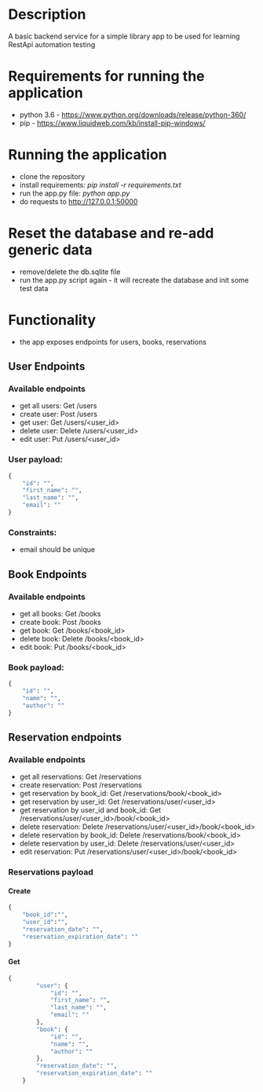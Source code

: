 # Description
A basic backend service for a simple library app to be used for learning RestApi automation testing

# Requirements for running the application
* python 3.6 - https://www.python.org/downloads/release/python-360/
* pip - https://www.liquidweb.com/kb/install-pip-windows/

# Running the application
* clone the repository
* install requirements: _pip install -r requirements.txt_
* run the app.py file: _python app.py_
* do requests to http://127.0.0.1:50000

# Reset the database and re-add generic data
* remove/delete the db.sqlite file
* run the app.py script again - it will recreate the database and init some test data

# Functionality
* the app exposes endpoints for users, books, reservations
## User Endpoints
### Available endpoints
* get all users: Get /users
* create user: Post /users
* get user: Get /users/<user_id>
* delete user: Delete /users/<user_id>
* edit user: Put /users/<user_id>
### User payload:
```python
{
    "id": "",
    "first_name": "",
    "last_name": "",
    "email": ""
}
```
### Constraints:
* email should be unique

## Book Endpoints
### Available endpoints
* get all books: Get /books
* create book: Post /books
* get book: Get /books/<book_id>
* delete book: Delete /books/<book_id>
* edit book: Put /books/<book_id>

### Book payload:
```python
{
    "id": "",
    "name": "",
    "author": ""
}
```

## Reservation endpoints
### Available endpoints
* get all reservations: Get /reservations
* create reservation: Post /reservations
* get reservation by book_id: Get /reservations/book/<book_id>
* get reservation by user_id: Get /reservations/user/<user_id>
* get reservation by user_id and book_id: Get /reservations/user/<user_id>/book/<book_id>
* delete reservation: Delete /reservations/user/<user_id>/book/<book_id>
* delete reservation by book_id: Delete /reservations/book/<book_id>
* delete reservation by user_id: Delete /reservations/user/<user_id>
* edit reservation: Put /reservations/user/<user_id>/book/<book_id>

### Reservations payload
#### Create
```python
{
    "book_id":"",
    "user_id":"",
    "reservation_date": "",
    "reservation_expiration_date": ""
}
```

#### Get
```python
{
        "user": {
            "id": "",
            "first_name": "",
            "last_name": "",
            "email": ""
        },
        "book": {
            "id": "",
            "name": "",
            "author": ""
        },
        "reservation_date": "",
        "reservation_expiration_date": ""
    }
```
